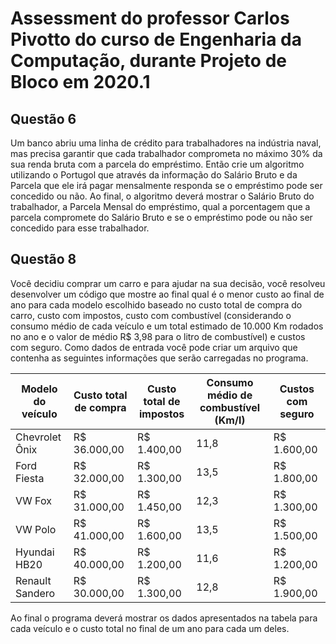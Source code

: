 # Assessment do professor Carlos Pivotto do curso de Engenharia da Computação, durante Projeto de Bloco em 2020.1

## Questão 6

Um banco abriu uma linha de crédito para trabalhadores na indústria naval, mas precisa garantir que cada trabalhador comprometa no máximo 30% da sua renda bruta com a parcela do empréstimo. Então crie um algoritmo utilizando o Portugol que através da informação do Salário Bruto e da Parcela que ele irá pagar mensalmente responda se o empréstimo pode ser concedido ou não. Ao final, o algoritmo deverá mostrar o Salário Bruto do trabalhador, a Parcela Mensal do empréstimo, qual a porcentagem que a parcela compromete do Salário Bruto e se o empréstimo pode ou não ser concedido para esse trabalhador.

## Questão 8

Você decidiu comprar um carro e para ajudar na sua decisão, você resolveu desenvolver um código que mostre ao final qual é o menor custo ao final de ano para cada modelo escolhido baseado no custo total de compra do carro, custo com impostos, custo com combustível (considerando o consumo médio de cada veículo e um total estimado de 10.000 Km rodados no ano e o valor de médio R$ 3,98 para o litro de combustível) e custos com seguro.
Como dados de entrada você pode criar um arquivo que contenha as seguintes informações que serão carregadas no programa.

Modelo do veículo   | Custo total de compra   | Custo total de impostos   | Consumo médio de combustível (Km/l)   | Custos com seguro
---------           | ------                  | ---------                 | --------                              | --------
Chevrolet Ônix      | R$ 36.000,00            | R$ 1.400,00               | 11,8                                  | R$ 1.600,00
Ford Fiesta         | R$ 32.000,00            | R$ 1.300,00               | 13,5                                  | R$ 1.800,00
VW Fox              | R$ 31.000,00            | R$ 1.450,00               | 12,3                                  | R$ 1.300,00
VW Polo             | R$ 41.000,00            | R$ 1.600,00               | 13,5                                  | R$ 1.500,00
Hyundai HB20        | R$ 40.000,00            | R$ 1.200,00               | 11,6                                  | R$ 1.200,00
Renault Sandero     | R$ 30.000,00            | R$ 1.300,00               | 12,8                                  | R$ 1.900,00

Ao final o programa deverá mostrar os dados apresentados na tabela para cada veículo e o custo total no final de um ano para cada um deles.
